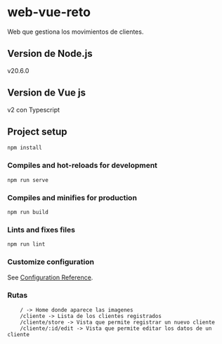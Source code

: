 # web-vue-reto

Web que gestiona los movimientos de clientes.

## Version de Node.js

v20.6.0

## Version de Vue js

v2 con Typescript

## Project setup

```
npm install
```

### Compiles and hot-reloads for development

```
npm run serve
```

### Compiles and minifies for production

```
npm run build
```

### Lints and fixes files

```
npm run lint
```

### Customize configuration

See [Configuration Reference](https://cli.vuejs.org/config/).


### Rutas 

```
    / -> Home donde aparece las imagenes
    /cliente -> Lista de los clientes registrados
    /cliente/store -> Vista que permite registrar un nuevo cliente
    /cliente/:id/edit -> Vista que permite editar los datos de un cliente
    
```
